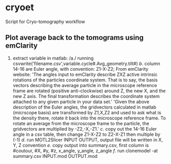 # cryoet
Script for Cryo-tomography workflow

## Plot average back to the tomograms using emClarity
1) extract variable in matlab: 
/a./ running csvwrite('filename.csv',variable.cycle#.Avg_geometry.tilt#)
$b.$ column 14-16 are Euler angle, with convention: Z1-X-Z2; From emClarity website: 'The angles input to emClarity describe ZXZ active intrinsic rotations of the particles coordinate system. That is to say, the basis vectors describing the average particle in the microscope reference frame are rotated (positive anti-clockwise) around Z, the new X, and the new Z axis. The final transformation describes the coordinate system attached to any given particle in your data set.'
'Given the above description of the Euler angles, the gridvectors calculated in matlab (micrscope basis) are transformed by Z1,X,Z2 and used to ask what is the density there, rotate it back into the microscope reference frame. To rotate an average from the microscope frame to the particle, the gridvectors are multiplied by -Z2,-X,-Z1.'
$c.$ copy out the 14-16 Euler angle in a csv table, then change Z1-X-Z2 to Z2-X-Z1 then multiple by (-1)
$d.$ run MOTL2Slicer INPUT OUTPUT, output file will be written in X, Y, Z convention
$e.$ copy output into summary.csv, first column is #coutour, #X, #y, #z, x_angle, y_angle, z_angle
$f.$ run clonemodel -at summary.csv INPUT.mod OUTPUT.mod

